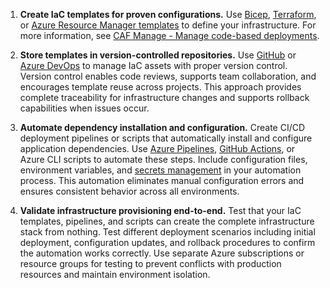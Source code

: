 1. **Create IaC templates for proven configurations.** Use [Bicep](/azure/azure-resource-manager/bicep/overview), [Terraform](/azure/developer/terraform/overview), or [Azure Resource Manager templates](/azure/azure-resource-manager/templates/overview) to define your infrastructure. For more information, see [CAF Manage - Manage code-based deployments](/azure/cloud-adoption-framework/manage/administer#manage-code-deployments).

2. **Store templates in version-controlled repositories.** Use [GitHub](https://docs.github.com/repositories) or [Azure DevOps](/azure/devops/repos/get-started/) to manage IaC assets with proper version control. Version control enables code reviews, supports team collaboration, and encourages template reuse across projects. This approach provides complete traceability for infrastructure changes and supports rollback capabilities when issues occur.

3. **Automate dependency installation and configuration.** Create CI/CD deployment pipelines or scripts that automatically install and configure application dependencies. Use [Azure Pipelines](/azure/devops/pipelines/), [GitHub Actions](https://docs.github.com/actions), or Azure CLI scripts to automate these steps. Include configuration files, environment variables, and [secrets management](/azure/key-vault/general/basic-concepts) in your automation process. This automation eliminates manual configuration errors and ensures consistent behavior across all environments.

4. **Validate infrastructure provisioning end-to-end.** Test that your IaC templates, pipelines, and scripts can create the complete infrastructure stack from nothing. Test different deployment scenarios including initial deployment, configuration updates, and rollback procedures to confirm the automation works correctly. Use separate Azure subscriptions or resource groups for testing to prevent conflicts with production resources and maintain environment isolation.